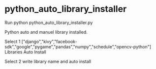 # python_auto_library_installer
Run python python_auto_library_installer.py

Python auto and manuel library installed.

Select 1 ["django","kivy","facebook-sdk","google","pygame","pandas","numpy","schedule","opencv-python"] Libraries Auto Install

Select 2 write library name and auto install 
